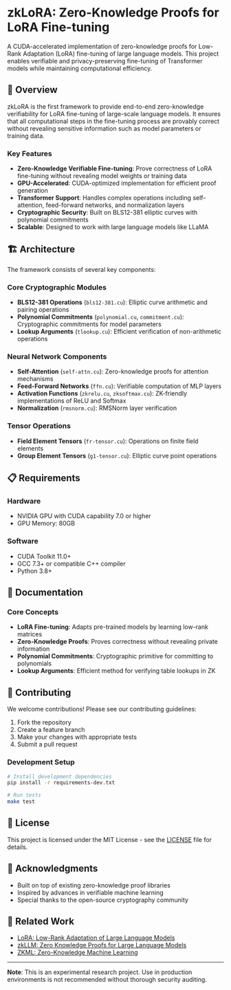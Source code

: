 # zkLoRA: Zero-Knowledge Proofs for LoRA Fine-tuning

A CUDA-accelerated implementation of zero-knowledge proofs for Low-Rank Adaptation (LoRA) fine-tuning of large language models. This project enables verifiable and privacy-preserving fine-tuning of Transformer models while maintaining computational efficiency.

## 🚀 Overview

zkLoRA is the first framework to provide end-to-end zero-knowledge verifiability for LoRA fine-tuning of large-scale language models. It ensures that all computational steps in the fine-tuning process are provably correct without revealing sensitive information such as model parameters or training data.

### Key Features

- **Zero-Knowledge Verifiable Fine-tuning**: Prove correctness of LoRA fine-tuning without revealing model weights or training data
- **GPU-Accelerated**: CUDA-optimized implementation for efficient proof generation
- **Transformer Support**: Handles complex operations including self-attention, feed-forward networks, and normalization layers
- **Cryptographic Security**: Built on BLS12-381 elliptic curves with polynomial commitments
- **Scalable**: Designed to work with large language models like LLaMA

## 🏗️ Architecture

The framework consists of several key components:

### Core Cryptographic Modules
- **BLS12-381 Operations** (`bls12-381.cu`): Elliptic curve arithmetic and pairing operations
- **Polynomial Commitments** (`polynomial.cu`, `commitment.cu`): Cryptographic commitments for model parameters
- **Lookup Arguments** (`tlookup.cu`): Efficient verification of non-arithmetic operations

### Neural Network Components
- **Self-Attention** (`self-attn.cu`): Zero-knowledge proofs for attention mechanisms
- **Feed-Forward Networks** (`ffn.cu`): Verifiable computation of MLP layers
- **Activation Functions** (`zkrelu.cu`, `zksoftmax.cu`): ZK-friendly implementations of ReLU and Softmax
- **Normalization** (`rmsnorm.cu`): RMSNorm layer verification

### Tensor Operations
- **Field Element Tensors** (`fr-tensor.cu`): Operations on finite field elements
- **Group Element Tensors** (`g1-tensor.cu`): Elliptic curve point operations

## 📋 Requirements

### Hardware
- NVIDIA GPU with CUDA capability 7.0 or higher
- GPU Memory: 80GB

### Software
- CUDA Toolkit 11.0+
- GCC 7.3+ or compatible C++ compiler
- Python 3.8+


## 📖 Documentation

### Core Concepts

- **LoRA Fine-tuning**: Adapts pre-trained models by learning low-rank matrices
- **Zero-Knowledge Proofs**: Proves correctness without revealing private information
- **Polynomial Commitments**: Cryptographic primitive for committing to polynomials
- **Lookup Arguments**: Efficient method for verifying table lookups in ZK


## 🤝 Contributing

We welcome contributions! Please see our contributing guidelines:

1. Fork the repository
2. Create a feature branch
3. Make your changes with appropriate tests
4. Submit a pull request

### Development Setup

```bash
# Install development dependencies
pip install -r requirements-dev.txt

# Run tests
make test
```

## 📄 License

This project is licensed under the MIT License - see the [LICENSE](License) file for details.


## 🙏 Acknowledgments

- Built on top of existing zero-knowledge proof libraries
- Inspired by advances in verifiable machine learning
- Special thanks to the open-source cryptography community

## 🔗 Related Work

- [LoRA: Low-Rank Adaptation of Large Language Models](https://arxiv.org/abs/2106.09685)
- [zkLLM: Zero Knowledge Proofs for Large Language Models](https://arxiv.org/abs/2404.16109)
- [ZKML: Zero-Knowledge Machine Learning](https://github.com/zkml-community)

---

**Note**: This is an experimental research project. Use in production environments is not recommended without thorough security auditing.
